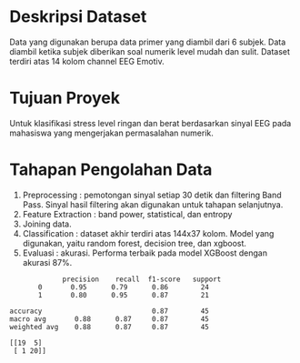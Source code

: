 # **Deskripsi Dataset**
Data yang digunakan berupa data primer yang diambil dari 6 subjek. Data diambil ketika subjek diberikan soal numerik level mudah dan sulit. Dataset terdiri atas 14 kolom channel EEG Emotiv.

# **Tujuan Proyek**
Untuk klasifikasi stress level ringan dan berat berdasarkan sinyal EEG pada mahasiswa yang mengerjakan permasalahan numerik.

# **Tahapan Pengolahan Data**
1. Preprocessing : pemotongan sinyal setiap 30 detik dan filtering Band Pass.
Sinyal hasil filtering akan digunakan untuk tahapan selanjutnya.
2. Feature Extraction : band power, statistical, dan entropy
3. Joining data.
4. Classification : dataset akhir terdiri atas 144x37 kolom. Model yang digunakan, yaitu random forest, decision tree, dan xgboost.
5. Evaluasi : akurasi. Performa terbaik pada model XGBoost dengan akurasi 87%.

```
             precision    recall  f1-score   support  
       0       0.95      0.79      0.86        24
       1       0.80      0.95      0.87        21

accuracy                           0.87        45
macro avg       0.88      0.87     0.87        45
weighted avg    0.88      0.87     0.87        45

[[19  5]
 [ 1 20]]
